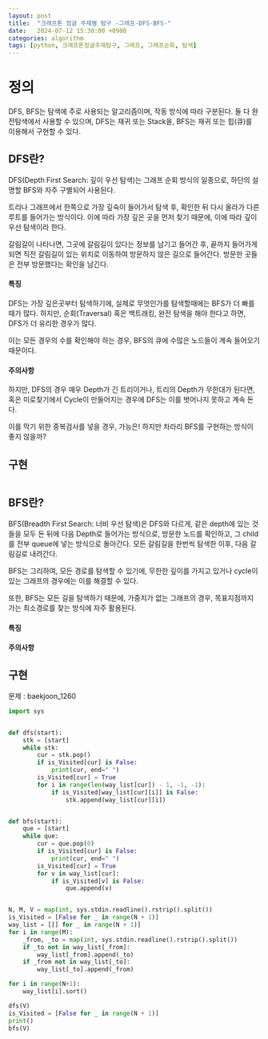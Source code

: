 ```yaml
---
layout: post
title:  "크래프톤 정글 주제별 탐구 -그래프-DFS-BFS-"
date:   2024-07-12 15:30:00 +0900
categories: algorithm
tags: [python, 크래프톤정글주제탐구, 그래프, 그래프순회, 탐색]
---
```



# 정의
DFS, BFS는 탐색에 주로 사용되는 알고리즘이며, 작동 방식에 따라 구분된다.
둘 다 완전탐색에서 사용할 수 있으며, DFS는 재귀 또는 Stack을, BFS는 재귀 또는 힙(큐)를 이용해서 구현할 수 있다.


## DFS란?
DFS(Depth First Search: 깊이 우선 탐색)는 그래프 순회 방식의 일종으로, 하단의 설명할 BFS와 자주 구별되어 사용된다.

트리나 그래프에서 한쪽으로 가장 깊숙이 들어가서 탐색 후, 확인한 뒤 다시 올라가 다른 루트를 들어가는 방식이다.
이에 따라 가장 깊은 곳을 먼저 찾기 때문에, 이에 따라 깊이 우선 탐색이라 한다.

갈림길이 나타나면, 그곳에 갈림길이 있다는 정보를 남기고 들어간 후, 끝까지 들어가게 되면 직전 갈림길이 있는 위치로 이동하여 방문하지 않은 길으로 들어간다. 방문한 곳들은 전부 방문했다는 확인을 남긴다.

#### 특징
DFS는 가장 깊은곳부터 탐색하기에, 실제로 무엇인가를 탐색할때에는 BFS가 더 빠를 때가 많다. 하지만, 순회(Traversal) 혹은 백트래킹, 완전 탐색을 해야 한다고 하면, DFS가 더 유리한 경우가 많다.

이는 모든 경우의 수를 확인해야 하는 경우, BFS의 큐에 수많은 노드들이 계속 들어오기 때문이다.

#### 주의사항

하지만, DFS의 경우 매우 Depth가 긴 트리이거나, 트리의 Depth가 무한대가 된다면, 혹은 미로찾기에서 Cycle이 만들어지는 경우에 DFS는 이를 벗어나지 못하고 계속 돈다.

이를 막기 위한 중복검사를 넣을 경우, 가능은! 하지만 차라리 BFS를 구현하는 방식이 좋지 않을까?

## 구현

```python
```

## BFS란?
BFS(Breadth First Search: 너비 우선 탐색)은 DFS와 다르게, 같은 depth에 있는 것들을 모두 돈 뒤에 다음 Depth로 들어가는 방식으로, 방문한 노드를 확인하고, 그 child를 전부 queue에 넣는 방식으로 돌아간다.
모든 갈림길을 한번씩 탐색한 이후, 다음 갈림길로 내려간다.

BFS는 그리하여, 모든 경로를 탐색할 수 있기에, 무한한 깊이를 가지고 있거나 cycle이 있는 그래프의 경우에는 이를 해결할 수 있다.

또한, BFS는 모든 길을 탐색하기 때문에, 가중치가 없는 그래프의 경우, 목표지점까지 가는 최소경로를 찾는 방식에 자주 활용된다.

#### 특징

#### 주의사항

## 구현

문제 : baekjoon_1260

```python
import sys


def dfs(start):
    stk = [start]
    while stk:
        cur = stk.pop()
        if is_Visited[cur] is False:
            print(cur, end=" ")
        is_Visited[cur] = True
        for i in range(len(way_list[cur]) - 1, -1, -1):
            if is_Visited[way_list[cur][i]] is False:
                stk.append(way_list[cur][i])


def bfs(start):
    que = [start]
    while que:
        cur = que.pop(0)
        if is_Visited[cur] is False:
            print(cur, end=" ")
        is_Visited[cur] = True
        for v in way_list[cur]:
            if is_Visited[v] is False:
                que.append(v)


N, M, V = map(int, sys.stdin.readline().rstrip().split())
is_Visited = [False for _ in range(N + 1)]
way_list = [[] for _ in range(N + 1)]
for i in range(M):
    _from, _to = map(int, sys.stdin.readline().rstrip().split())
    if _to not in way_list[_from]:
        way_list[_from].append(_to)
    if _from not in way_list[_to]:
        way_list[_to].append(_from)

for i in range(N+1):
    way_list[i].sort()

dfs(V)
is_Visited = [False for _ in range(N + 1)]
print()
bfs(V)
```
